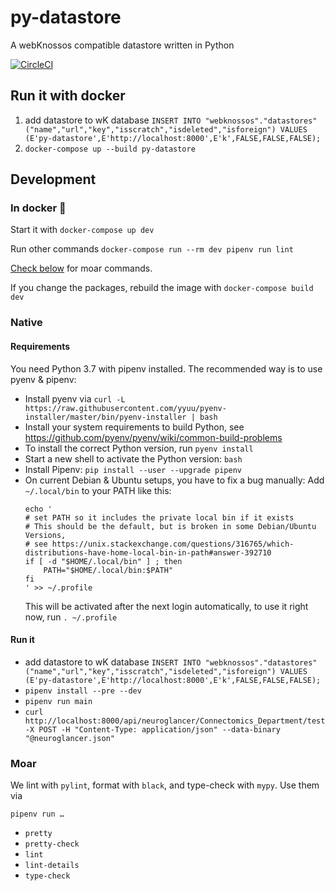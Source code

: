 # py-datastore
A webKnossos compatible datastore written in Python

[![CircleCI](https://circleci.com/gh/scalableminds/py-datastore.svg?style=svg&circle-token=1d7b55b40a5733c7563033064cee0ed0beef36b6)](https://circleci.com/gh/scalableminds/py-datastore)

## Run it with docker

1. add datastore to wK database `INSERT INTO "webknossos"."datastores"("name","url","key","isscratch","isdeleted","isforeign") VALUES (E'py-datastore',E'http://localhost:8000',E'k',FALSE,FALSE,FALSE);`
2. `docker-compose up --build py-datastore`

## Development
### In docker :whale:

Start it with `docker-compose up dev`

Run other commands `docker-compose run --rm dev pipenv run lint`

[Check below](#moar) for moar commands.

If you change the packages, rebuild the image with `docker-compose build dev`

### Native
#### Requirements

You need Python 3.7 with pipenv installed. The recommended way is to use pyenv & pipenv:

* Install pyenv via
  `curl -L https://raw.githubusercontent.com/yyuu/pyenv-installer/master/bin/pyenv-installer | bash`
* Install your system requirements to build Python, see
  https://github.com/pyenv/pyenv/wiki/common-build-problems
* To install the correct Python version, run
  `pyenv install`
* Start a new shell to activate the Python version:
  `bash`
* Install Pipenv:
  `pip install --user --upgrade pipenv`
* On current Debian & Ubuntu setups, you have to fix a bug manually:
  Add `~/.local/bin` to your PATH like this:
  ```
  echo '
  # set PATH so it includes the private local bin if it exists
  # This should be the default, but is broken in some Debian/Ubuntu Versions,
  # see https://unix.stackexchange.com/questions/316765/which-distributions-have-home-local-bin-in-path#answer-392710
  if [ -d "$HOME/.local/bin" ] ; then
      PATH="$HOME/.local/bin:$PATH"
  fi
  ' >> ~/.profile
  ```
  This will be activated after the next login automatically, to use it right now, run
  `. ~/.profile`

#### Run it

*  add datastore to wK database `INSERT INTO "webknossos"."datastores"("name","url","key","isscratch","isdeleted","isforeign") VALUES (E'py-datastore',E'http://localhost:8000',E'k',FALSE,FALSE,FALSE);`
* `pipenv install --pre --dev`
* `pipenv run main`
* `curl http://localhost:8000/api/neuroglancer/Connectomics_Department/test -X POST -H "Content-Type: application/json" --data-binary "@neuroglancer.json"`

### Moar

We lint with `pylint`, format with `black`, and type-check with `mypy`. Use them via

`pipenv run …`
* `pretty`
* `pretty-check`
* `lint`
* `lint-details`
* `type-check`
